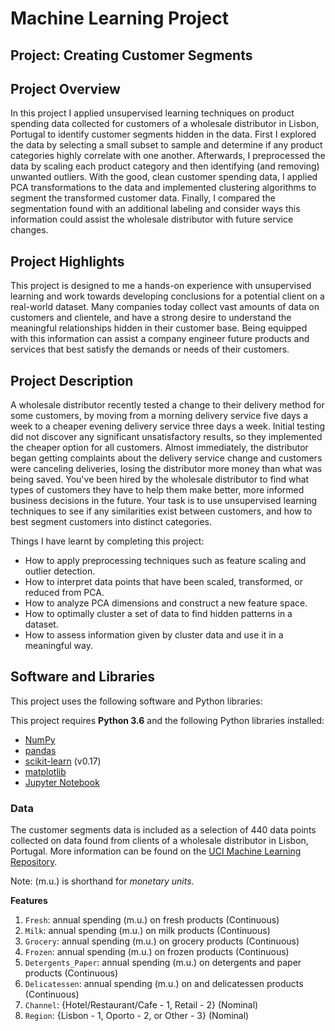 # Machine Learning Project
## Project: Creating Customer Segments

## Project Overview
In this project I applied unsupervised learning techniques on product spending data collected for customers of a wholesale distributor in Lisbon, Portugal to identify customer segments hidden in the data. First I explored the data by selecting a small subset to sample and determine if any product categories highly correlate with one another. Afterwards, I preprocessed the data by scaling each product category and then identifying (and removing) unwanted outliers. With the good, clean customer spending data, I applied PCA transformations to the data and implemented clustering algorithms to segment the transformed customer data. Finally, I compared the segmentation found with an additional labeling and consider ways this information could assist the wholesale distributor with future service changes.

## Project Highlights
This project is designed to me a hands-on experience with unsupervised learning and work towards developing conclusions for a potential client on a real-world dataset. Many companies today collect vast amounts of data on customers and clientele, and have a strong desire to understand the meaningful relationships hidden in their customer base. Being equipped with this information can assist a company engineer future products and services that best satisfy the demands or needs of their customers.

## Project Description
A wholesale distributor recently tested a change to their delivery method for some customers, by moving from a morning delivery service five days a week to a cheaper evening delivery service three days a week. Initial testing did not discover any significant unsatisfactory results, so they implemented the cheaper option for all customers. Almost immediately, the distributor began getting complaints about the delivery service change and customers were canceling deliveries, losing the distributor more money than what was being saved. You've been hired by the wholesale distributor to find what types of customers they have to help them make better, more informed business decisions in the future. Your task is to use unsupervised learning techniques to see if any similarities exist between customers, and how to best segment customers into distinct categories.

Things I have learnt by completing this project:
* How to apply preprocessing techniques such as feature scaling and outlier detection.
* How to interpret data points that have been scaled, transformed, or reduced from PCA.
* How to analyze PCA dimensions and construct a new feature space.
* How to optimally cluster a set of data to find hidden patterns in a dataset.
* How to assess information given by cluster data and use it in a meaningful way.

## Software and Libraries
This project uses the following software and Python libraries:

This project requires **Python 3.6** and the following Python libraries installed:

* [NumPy](http://www.numpy.org/)
* [pandas](http://pandas.pydata.org/)
* [scikit-learn](http://scikit-learn.org/0.17/install.html) (v0.17)
* [matplotlib](http://matplotlib.org/)
* [Jupyter Notebook](http://ipython.org/notebook.html)

### Data

The customer segments data is included as a selection of 440 data points collected on data found from clients of a wholesale distributor in Lisbon, Portugal. More information can be found on the [UCI Machine Learning Repository](https://archive.ics.uci.edu/ml/datasets/Wholesale+customers).

Note: (m.u.) is shorthand for *monetary units*.

**Features**
1) `Fresh`: annual spending (m.u.) on fresh products (Continuous)
2) `Milk`: annual spending (m.u.) on milk products (Continuous)
3) `Grocery`: annual spending (m.u.) on grocery products (Continuous)
4) `Frozen`: annual spending (m.u.) on frozen products (Continuous)
5) `Detergents_Paper`: annual spending (m.u.) on detergents and paper products (Continuous)
6) `Delicatessen`: annual spending (m.u.) on and delicatessen products (Continuous)
7) `Channel`: {Hotel/Restaurant/Cafe - 1, Retail - 2} (Nominal)
8) `Region`: {Lisbon - 1, Oporto - 2, or Other - 3} (Nominal) 